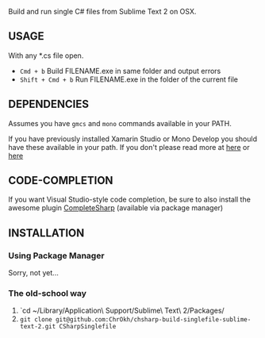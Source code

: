 Build and run single C# files from Sublime Text 2 on OSX.

USAGE
------
With any *.cs file open.
- `Cmd + b` Build FILENAME.exe in same folder and output errors
- `Shift + Cmd + b` Run FILENAME.exe in the folder of the current file

DEPENDENCIES
------------
Assumes you have `gmcs` and `mono` commands available in your PATH.

If you have previously installed Xamarin Studio or Mono Develop you should have these available in your path. If you don't please read more at [here](http://www.mono-project.com/) or [here](http://monodevelop.com/)

CODE-COMPLETION
---------------
If you want Visual Studio-style code completion, be sure to also install the awesome plugin [CompleteSharp](https://github.com/quarnster/CompleteSharp) (available via package manager) 

INSTALLATION
------------

### Using Package Manager
Sorry, not yet...

### The old-school way
1. `cd ~/Library/Application\ Support/Sublime\ Text\ 2/Packages/
2. `git clone git@github.com:ChrOkh/chsharp-build-singlefile-sublime-text-2.git CSharpSinglefile`